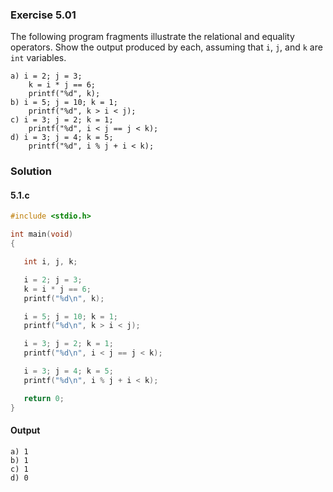### Exercise 5.01
The following program fragments illustrate the relational and equality operators. Show the output produced by each, assuming that `i`, `j`, and `k` are `int` variables.
```
a) i = 2; j = 3;
    k = i * j == 6;
    printf("%d", k);
b) i = 5; j = 10; k = 1;
    printf("%d", k > i < j);
c) i = 3; j = 2; k = 1;
    printf("%d", i < j == j < k);
d) i = 3; j = 4; k = 5;
    printf("%d", i % j + i < k);
```
### Solution
#### 5.1.c
```c
#include <stdio.h>

int main(void)
{

   int i, j, k;

   i = 2; j = 3;
   k = i * j == 6;
   printf("%d\n", k);

   i = 5; j = 10; k = 1;
   printf("%d\n", k > i < j);

   i = 3; j = 2; k = 1;
   printf("%d\n", i < j == j < k);

   i = 3; j = 4; k = 5;
   printf("%d\n", i % j + i < k);

   return 0;
}
```
#### Output
```
a) 1
b) 1
c) 1
d) 0
```
